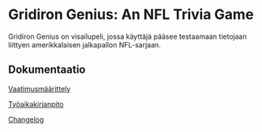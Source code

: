 # Gridiron Genius: An NFL Trivia Game

Gridiron Genius on visailupeli, jossa käyttäjä pääsee testaamaan tietojaan 
liittyen amerikkalaisen jalkapallon NFL-sarjaan.

## Dokumentaatio

[Vaatimusmäärittely](./dokumentaatio/vaatimusmaarittely.md)

[Työaikakirjanpito](./dokumentaatio/tuntikirjanpito.md)

[Changelog](./dokumentaatio/changelog.md)

